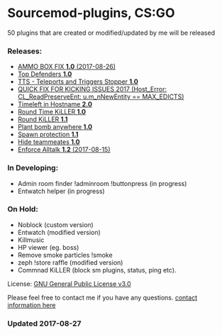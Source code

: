 # Sourcemod-plugins, CS:GO

50 plugins that are created or modified/updated by me will be released

### Releases:
  - [AMMO BOX FIX **1.0** (2017-08-26)](https://github.com/IT-KiLLER/CSGO-AMMO-BOX-FIX)
  - [Top Defenders **1.0**](https://github.com/IT-KiLLER/CSGO-TOP-DEFENDERS)
  - [TTS - Teleports and Triggers Stopper **1.0**](https://github.com/IT-KiLLER/CSGO-TTS-Teleports-and-Triggers-Stopper)
  - [QUICK FIX FOR KICKING ISSUES 2017 (Host_Error: CL_ReadPreserveEnt: u.m_nNewEntity == MAX_EDICTS)](https://github.com/IT-KiLLER/CSGO-QUICK-FIX-FOR-KICKING-ISSUES-2017)
  - [Timeleft in Hostname **2.0**](https://github.com/IT-KiLLER/CSGO-Timeleft-in-Hostname)
  - [Round Time KiLLER **1.0**](https://github.com/IT-KiLLER/CSGO-Round-Time-KiLLER)
  - [Round KiLLER **1.1**](https://github.com/IT-KiLLER/CSGO-Round-KiLLER)
  - [Plant bomb anywhere **1.0**](https://github.com/IT-KiLLER/CSGO-Plant-bomb-anywhere)
  - [Spawn protection **1.1**](https://github.com/IT-KiLLER/CSGO-Spawn-protection)
  - [Hide teammeates **1.0**](https://github.com/IT-KiLLER/CSGO-Hide-teammates)
  - [Enforce Alltalk **1.2** (2017-08-15)](https://github.com/IT-KiLLER/CSGO-Alltalk)

### In Developing:
  - Admin room finder !adminroom !buttonpress (in progress)
  - Entwatch helper (in progress)
  
### On Hold:
  - Noblock (custom version)
  - Entwatch (modified version)
  - Killmusic
  - HP viewer (eg. boss)
  - Remove smoke particles !smoke
  - zeph !store raffle (modified version)
  - Commnad KiLLER (block sm plugins, status, ping etc).
  
License: [GNU General Public License v3.0](https://github.com/IT-KiLLER/Sourcemod-plugins/blob/master/LICENSE)

Please feel free to contact me if you have any questions. [contact information here](https://github.com/IT-KiLLER/HOW-TO-CONTACT-ME)

### Updated 2017-08-27












